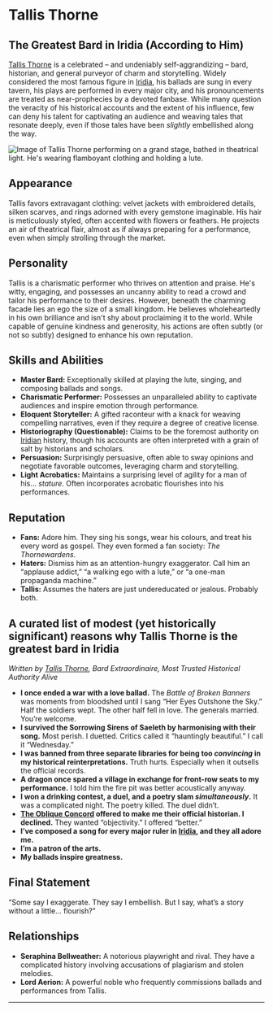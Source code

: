 # Tallis Thorne

## The Greatest Bard in Iridia (According to Him)

[Tallis Thorne](/geography/settlement/city/city-of-or/local/tallis-thorne.md) is a celebrated – and undeniably self-aggrandizing – bard, historian, and general purveyor of charm and storytelling. Widely considered the most famous figure in [Iridia](/geography/cosmology/iridia.md), his ballads are sung in every tavern, his plays are performed in every major city, and his pronouncements are treated as near-prophecies by a devoted fanbase. While many question the veracity of his historical accounts and the extent of his influence, few can deny his talent for captivating an audience and weaving tales that resonate deeply, even if those tales have been *slightly* embellished along the way.

![Image of Tallis Thorne performing on a grand stage, bathed in theatrical light. He's wearing flamboyant clothing and holding a lute.](https://example.com/tallis-thorne-image.jpg)

## Appearance

Tallis favors extravagant clothing: velvet jackets with embroidered details, silken scarves, and rings adorned with every gemstone imaginable. His hair is meticulously styled, often accented with flowers or feathers. He projects an air of theatrical flair, almost as if always preparing for a performance, even when simply strolling through the market.

## Personality

Tallis is a charismatic performer who thrives on attention and praise. He's witty, engaging, and possesses an uncanny ability to read a crowd and tailor his performance to their desires. However, beneath the charming facade lies an ego the size of a small kingdom. He believes wholeheartedly in his own brilliance and isn't shy about proclaiming it to the world. While capable of genuine kindness and generosity, his actions are often subtly (or not so subtly) designed to enhance his own reputation.

## Skills and Abilities

*   **Master Bard:** Exceptionally skilled at playing the lute, singing, and composing ballads and songs.
*   **Charismatic Performer:** Possesses an unparalleled ability to captivate audiences and inspire emotion through performance.
*   **Eloquent Storyteller:** A gifted raconteur with a knack for weaving compelling narratives, even if they require a degree of creative license.
*   **Historiography (Questionable):** Claims to be the foremost authority on [Iridian](/being/species/iridian.md) history, though his accounts are often interpreted with a grain of salt by historians and scholars.
*   **Persuasion:**  Surprisingly persuasive, often able to sway opinions and negotiate favorable outcomes, leveraging charm and storytelling.
*   **Light Acrobatics:** Maintains a surprising level of agility for a man of his... *stature*. Often incorporates acrobatic flourishes into his performances.

## Reputation

*   **Fans:** Adore him. They sing his songs, wear his colours, and treat his every word as gospel. They even formed a fan society: *The Thornewardens*.
*   **Haters:** Dismiss him as an attention-hungry exaggerator. Call him an “applause addict,” “a walking ego with a lute,” or “a one-man propaganda machine.”
*   **Tallis:** Assumes the haters are just undereducated or jealous. Probably both.

## A curated list of modest (yet historically significant) reasons why Tallis Thorne is the greatest bard in Iridia

*Written by [Tallis Thorne](/geography/settlement/city/city-of-or/local/tallis-thorne.md), Bard Extraordinaire, Most Trusted Historical Authority Alive*

*   **I once ended a war with a love ballad.**
    The *Battle of Broken Banners* was moments from bloodshed until I sang “Her Eyes Outshone the Sky.” Half the soldiers wept. The other half fell in love. The generals married. You’re welcome.
*   **I survived the Sorrowing Sirens of Saeleth by harmonising with their song.**
    Most perish. I duetted. Critics called it “hauntingly beautiful.” I call it “Wednesday.”
*   **I was banned from three separate libraries for being too *convincing* in my historical reinterpretations.**
    Truth hurts. Especially when it outsells the official records.
*   **A dragon once spared a village in exchange for front-row seats to my performance.**
    I told him the fire pit was better acoustically anyway.
*   **I won a drinking contest, a duel, and a poetry slam *simultaneously*.**
    It was a complicated night. The poetry killed. The duel didn’t.
*   **[The Oblique Concord](/structure/society/factions/the-oblique-concord.md) offered to make me their official historian. I declined.**
    They wanted “objectivity.” I offered “better.”
*   **I’ve composed a song for every major ruler in [Iridia](/geography/cosmology/iridia.md), and they all adore me.**
*   **I’m a patron of the arts.**
*   **My ballads inspire greatness.**

## Final Statement

“Some say I exaggerate. They say I embellish. But I say, what’s a story without a little… flourish?”

## Relationships

*   **Seraphina Bellweather:** A notorious playwright and rival. They have a complicated history involving accusations of plagiarism and stolen melodies.
*   **Lord Aerion:** A powerful noble who frequently commissions ballads and performances from Tallis.

---
